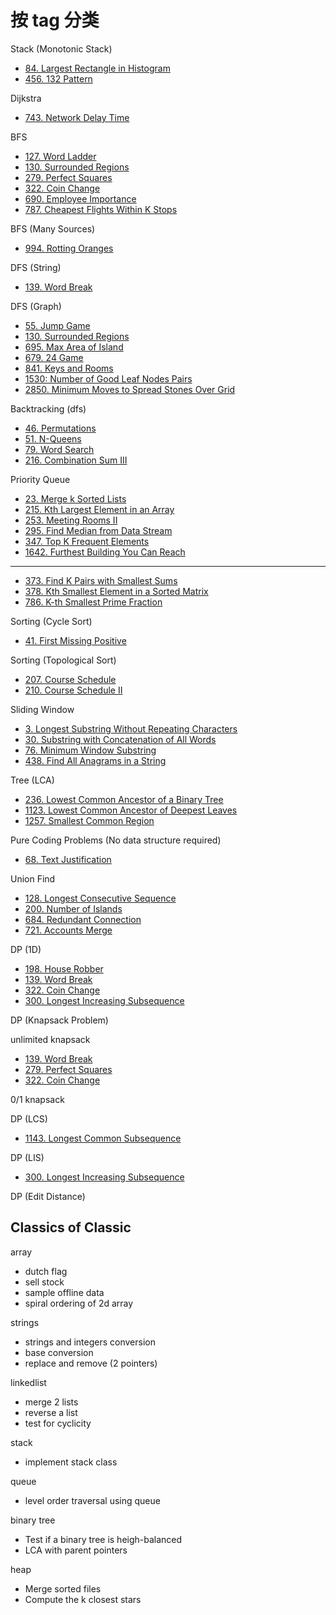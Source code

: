 # 按 tag 分类

Stack (Monotonic Stack)

- [84. Largest Rectangle in Histogram](https://leetcode.com/problems/largest-rectangle-in-histogram/)
- [456. 132 Pattern](https://leetcode.com/problems/132-pattern/description/)

Dijkstra

- [743. Network Delay Time](https://leetcode.com/problems/network-delay-time/)

BFS

- [127. Word Ladder](https://leetcode.com/problems/word-ladder/description/)
- [130. Surrounded Regions](https://leetcode.com/problems/surrounded-regions/description/)
- [279. Perfect Squares](https://leetcode.com/problems/perfect-squares/description/)
- [322. Coin Change](https://leetcode.com/problems/coin-change/description/?envType=study-plan-v2&envId=top-interview-150)
- [690. Employee Importance](https://leetcode.com/problems/employee-importance/description/)
- [787. Cheapest Flights Within K Stops](https://leetcode.com/problems/cheapest-flights-within-k-stops/)

BFS (Many Sources)

- [994. Rotting Oranges](https://leetcode.com/problems/rotting-oranges/description/)

DFS (String)

- [139. Word Break](https://leetcode.com/problems/word-break/description/)

DFS (Graph)

- [55. Jump Game](https://leetcode.com/problems/jump-game/description/)
- [130. Surrounded Regions](https://leetcode.com/problems/surrounded-regions/description/)
- [695. Max Area of Island](https://leetcode.com/problems/max-area-of-island/description/)
- [679. 24 Game](https://leetcode.com/problems/24-game/description/)
- [841. Keys and Rooms](https://leetcode.com/problems/keys-and-rooms/description/)
- [1530: Number of Good Leaf Nodes Pairs](https://leetcode.com/problems/number-of-good-leaf-nodes-pairs/description/)
- [2850. Minimum Moves to Spread Stones Over Grid](https://leetcode.com/problems/minimum-moves-to-spread-stones-over-grid/description/)

Backtracking (dfs)

- [46. Permutations](https://leetcode.com/problems/permutations/description/)
- [51. N-Queens](https://leetcode.com/problems/n-queens/description/)
- [79. Word Search](https://leetcode.com/problems/word-search/description/)
- [216. Combination Sum III](https://leetcode.com/problems/combination-sum-iii/description/)

Priority Queue

- [23. Merge k Sorted Lists](https://leetcode.com/problems/merge-k-sorted-lists/description/)
- [215. Kth Largest Element in an Array](https://leetcode.com/problems/kth-largest-element-in-an-array/description/)
- [253. Meeting Rooms II](https://leetcode.com/problems/meeting-rooms-ii/description/)
- [295. Find Median from Data Stream](https://leetcode.com/problems/find-median-from-data-stream/description/)
- [347. Top K Frequent Elements](https://leetcode.com/problems/top-k-frequent-elements/description/)
- [1642. Furthest Building You Can Reach](https://leetcode.com/problems/furthest-building-you-can-reach/description/)

---

- [373. Find K Pairs with Smallest Sums](https://leetcode.com/problems/find-k-pairs-with-smallest-sums/description/)
- [378. Kth Smallest Element in a Sorted Matrix](https://leetcode.com/problems/kth-smallest-element-in-a-sorted-matrix/description/)
- [786. K-th Smallest Prime Fraction](https://leetcode.com/problems/k-th-smallest-prime-fraction/description/)

Sorting (Cycle Sort)

- [41. First Missing Positive](https://leetcode.com/problems/first-missing-positive/description/)

Sorting (Topological Sort)

- [207. Course Schedule](https://leetcode.com/problems/course-schedule/description/)
- [210. Course Schedule II](https://leetcode.com/problems/course-schedule-ii/description/)

Sliding Window

- [3. Longest Substring Without Repeating Characters](https://leetcode.com/problems/longest-substring-without-repeating-characters/description/)
- [30. Substring with Concatenation of All Words](https://leetcode.com/problems/substring-with-concatenation-of-all-words/description/)
- [76. Minimum Window Substring](https://leetcode.com/problems/minimum-window-substring/description/)
- [438. Find All Anagrams in a String](https://leetcode.com/problems/find-all-anagrams-in-a-string/description/)

Tree (LCA)

- [236. Lowest Common Ancestor of a Binary Tree](https://leetcode.com/problems/lowest-common-ancestor-of-a-binary-tree/description/)
- [1123. Lowest Common Ancestor of Deepest Leaves](https://leetcode.com/problems/lowest-common-ancestor-of-deepest-leaves/description/)
- [1257. Smallest Common Region](https://leetcode.com/problems/smallest-common-region/description/)

Pure Coding Problems (No data structure required)

- [68. Text Justification](https://leetcode.com/problems/text-justification/description/)

Union Find

- [128. Longest Consecutive Sequence](https://leetcode.com/problems/longest-consecutive-sequence/description/)
- [200. Number of Islands](https://leetcode.com/problems/number-of-islands/description/)
- [684. Redundant Connection](https://leetcode.com/problems/redundant-connection/description/)
- [721. Accounts Merge](https://leetcode.com/problems/accounts-merge/description/)

DP (1D)

- [198. House Robber](https://leetcode.com/problems/house-robber/description/?envType=study-plan-v2&envId=top-interview-150)
- [139. Word Break](https://leetcode.com/problems/word-break/description/?envType=study-plan-v2&envId=top-interview-150)
- [322. Coin Change](https://leetcode.com/problems/coin-change/description/?envType=study-plan-v2&envId=top-interview-150)
- [300. Longest Increasing Subsequence](https://leetcode.com/problems/longest-increasing-subsequence/description/?envType=study-plan-v2&envId=top-interview-150)

DP (Knapsack Problem)

unlimited knapsack

- [139. Word Break](https://leetcode.com/problems/word-break/description/)
- [279. Perfect Squares](https://leetcode.com/problems/perfect-squares/description/)
- [322. Coin Change](https://leetcode.com/problems/coin-change/description/?envType=study-plan-v2&envId=top-interview-150)

0/1 knapsack

DP (LCS)

- [1143. Longest Common Subsequence](https://leetcode.com/problems/longest-common-subsequence/description/)

DP (LIS)

- [300. Longest Increasing Subsequence](https://leetcode.com/problems/longest-increasing-subsequence/description/?envType=study-plan-v2&envId=top-interview-150)

DP (Edit Distance)

## Classics of Classic

array

- dutch flag
- sell stock
- sample offline data
- spiral ordering of 2d array

strings

- strings and integers conversion
- base conversion
- replace and remove (2 pointers)

linkedlist

- merge 2 lists
- reverse a list
- test for cyclicity

stack

- implement stack class

queue

- level order traversal using queue

binary tree

- Test if a binary tree is heigh-balanced
- LCA with parent pointers

heap

- Merge sorted files
- Compute the k closest stars
